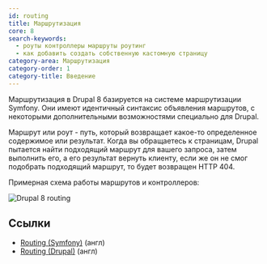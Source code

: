 ```yaml
---
id: routing
title: Маршрутизация
core: 8
search-keywords:
  - роуты контроллеры маршруты роутинг
  - как добавить создать собственную кастомную страницу
category-area: Маршрутизация
category-order: 1
category-title: Введение
--- 
```


Маршрутизация в Drupal 8 базируется на системе маршрутизации Symfony. Они имеют идентичный синтаксис объявления маршрутов, с некоторыми дополнительными возможностями специально для Drupal.

Маршрут или роут - путь, который возвращает какое-то определенное содержимое или результат. Когда вы обращаетесь к страницам, Drupal пытается найти подходящий маршрут для вашего запроса, затем выполнить его, а его результат вернуть клиенту, если же он не смог подобрать подходящий маршрут, то будет возвращен HTTP 404.

Примерная схема работы маршрутов и контроллеров:

![Drupal 8 routing](https://www.drupal.org/files/Drupal8Routing.png)

## Ссылки

- [Routing (Symfony)](https://symfony.com/doc/current/routing.html) (англ)
- [Routing (Drupal)](https://www.drupal.org/docs/8/api/routing-system) (англ)
